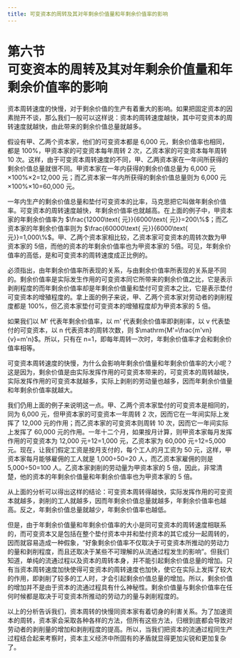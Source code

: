 ```yaml
---
title: 可变资本的周转及其对年剩余价值量和年剩余价值率的影响
---
```


# 第六节<br>**可变资本的周转及其对年剩余价值量和年剩余价值率的影响**

资本周转速度的快慢，对于剩余价值的生产有着重大的影响。如果把固定资本的因素抛开不谈，那么我们一般可以这样说：资本的周转速度越快，其中可变资本的周转速度就越快，由此带来的剩余价值总量就越多。

假设有甲、乙两个资本家，他们的可变资本都是 6,000 元，剩余价值率也相同，都是 100%，甲资本家的可变资本每年周转 2 次，乙资本家的可变资本每年周转 10 次。这样，由于可变资本周转速度的不同，甲、乙两资本家在一年间所获得的剩余价值总量就很不同。甲资本家在一年内获得的剩余价值总量为 6,000 元×100%×2=12,000 元；而乙资本家一年内所获得的剩余价值总量则为 6,000 元×100%×10=60,000 元。

一年内生产的剩余价值总量和垫付可变资本的比率，马克思把它叫做年剩余价值率。可变资本的周转速度越快，年剩余价值率也就越高。在上面的例子中，甲资本家的年剩余价值率为 $\frac{12000\text{ 元}}{6000\text{ 元}}=200\%$；而乙资本家的年剩余价值率则为 $\frac{60000\text{ 元}}{6000\text{ 元}}=1,000\%$。甲、乙两个资本家相比较，乙资本家可变资本的周转次数为甲资本家的 5倍，而他的资本的年剩余价值率也为甲资本家的 5倍。可见，年剩余价值率的高低，是和可变资本的周转速度成正比例的。

必须指出，由年剩余价值率所表现的关系，与由剩余价值率所表现的关系是不同的。剩余价值率是实际发生作用的可变资本同它所带来的剩余价值之比，它是表示剥削程度的而年剩余价值率却是年剩余价值量和垫付可变资本之比，它是表示垫付可变资本的增殖程度的。拿上面的例子来说，甲、乙两个资本家对劳动者的剥削程度都是 100%，但乙资本家垫付可变资本的增殖程度却为甲资本家的 5 倍。

如果我们以 M' 代表年剩余价值率，以 m' 代表剩余价值率即剥削率，以 v 代表垫付的可变资本，以 n 代表资本的周转次数，则 $\mathrm{M'=\frac{m'vn}{v}=m'n}$。所以，只有在 n=1，即每年周转一次时，年剩余价值率才会和剩余价值率相等。

可变资本周转速度的快慢，为什么会影响年剩余价值量和年剩余价值率的大小呢？这是因为，剩余价值是由实际发挥作用的可变资本带来的，可变资本的周转越快，实际发挥作用的可变资本就越多，实际上剥削的劳动量也越多，因而年剩余价值量和年剩余价值率就越大。

我们仍用上面的例子来说明这一点。甲、乙两个资本家垫付的可变资本是相同的，同为 6,000 元，但甲资本家的可变资本一年周转 2 次，因而它在一年间实际上发挥了 12,000 元的作用；而乙资本家的可变资本则周转 10 次，因而它一年间实际上发挥了 60,000 元的作用。一年十二个月，如果按月计算，则甲资本家每月发挥作用的可变资本为 12,000 元÷12=1,000 元，乙资本家为 60,000 元÷12=5,000 元。现在，让我们假定工资是按月支付的，每个工人的月工资为 50 元，这样，甲资本家每月能够雇佣的工人就是 1,000÷50=20 人，而乙资本家雇佣的则是5,000÷50=100 人。乙资本家剥削的劳动量为甲资本家的 5 倍，因此，非常清楚，他的资本的年剩余价值量和年剩余价值率也为甲资本家的 5 倍。

从上面的分析可以得出这样的结论：可变资本周转得越快，实际发挥作用的可变资本就越多，剥削的工人就越多，因而年剩余价值总量就越多，年剩余价值率也越高。反之，年剩余价值总量就越少，年剩余价值率也越低。

但是，由于年剩余价值量和年剩余价值率的大小是同可变资本的周转速度相联系的，而可变资本又是包括在整个垫付资本中并和垫付资本的其它成分一起周转的，因而就容易造成一种假象，“好象剩余价值率不仅取决于可变资本所推动的劳动力的量和剥削程度，而且还取决于某些不可理解的从流通过程发生的影响”。但我们知道，单纯的流通过程以及资本的周转本身，并不能引起剩余价值总量的增加。只有当资本周转速度加快使得可变资本的周转速度也加快，使它在实际上发挥了较大的作用，即剥削了较多的工人时，才会引起剩余价值总量的增加。所以，剩余价值的增加并不是由于资本的流通过程具有什么神秘性。剩余价值量与剩余价值率在任何时候都是取决于可变资本所推动的劳动力的量与剥削程度的。

以上的分析告诉我们，资本周转的快慢同资本家有着切身的利害关系。为了加速资本的周转，资本家会采取各种各样的方法，但所有这些方法，归根到底都会导致对劳动者的剥削量的增加和剥削程度的提高。所以，当我们把资本的流通过程同生产过程结合起来考察时，资本主义经济中所固有的矛盾就显得更加尖锐和更加复杂了。